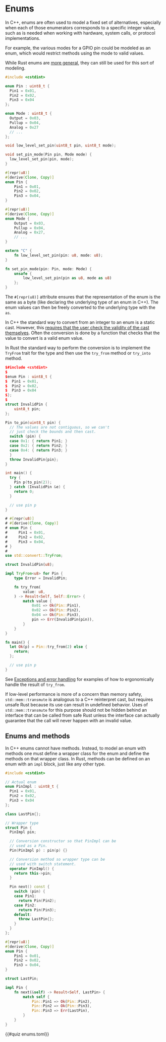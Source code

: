# Enums

In C++, enums are often used to model a fixed set of alternatives, especially when
each of those enumerators corresponds to a specific integer value, such as is needed
when working with hardware, system calls, or protocol implementations.

For example, the various modes for a GPIO pin could be modeled as an enum, which
would restrict methods using the mode to valid values.

While Rust enums are [more general](./tagged_unions.md),
they can still be used for this sort of modeling.

<div class="comparison">

```cpp
#include <cstdint>

enum Pin : uint8_t {
  Pin1 = 0x01,
  Pin2 = 0x02,
  Pin3 = 0x04
};

enum Mode : uint8_t {
  Output = 0x03,
  Pullup = 0x04,
  Analog = 0x27
  // ...
};

void low_level_set_pin(uint8_t pin, uint8_t mode);

void set_pin_mode(Pin pin, Mode mode) {
  low_level_set_pin(pin, mode);
}
```

```rust
#[repr(u8)]
#[derive(Clone, Copy)]
enum Pin {
    Pin1 = 0x01,
    Pin2 = 0x02,
    Pin3 = 0x04,
}

#[repr(u8)]
#[derive(Clone, Copy)]
enum Mode {
    Output = 0x03,
    Pullup = 0x04,
    Analog = 0x27,
    // ...
}

extern "C" {
    fn low_level_set_pin(pin: u8, mode: u8);
}

fn set_pin_mode(pin: Pin, mode: Mode) {
    unsafe {
        low_level_set_pin(pin as u8, mode as u8)
    };
}
```

</div>

The `#[repr(u8)]` attribute ensures that the representation of the enum is the
same as a byte (like declaring the underlying type of an enum in C++). The enum
values can then be freely converted to the underlying type with the `as`.

In C++ the standard way to convert from an integer to an enum is a static cast.
However, this [requires that the user check the validity of the cast
themselves](https://eel.is/c++draft/expr.static.cast#10). Often the conversion
is done by a function that checks that the value to convert is a valid enum
value.

In Rust the standard way to perform the conversion is to implement the `TryFrom`
trait for the type and then use the `try_from` method or `try_into` method.

<div class="comparison">

```cpp
$#include <cstdint>
$
$enum Pin : uint8_t {
$  Pin1 = 0x01,
$  Pin2 = 0x02,
$  Pin3 = 0x04
$};
$
struct InvalidPin {
    uint8_t pin;
};

Pin to_pin(uint8_t pin) {
  // The values are not contiguous, so we can't
  // just check the bounds and then cast.
  switch (pin) {
  case 0x1: { return Pin1; }
  case 0x2: { return Pin2; }
  case 0x4: { return Pin3; }
  }
  throw InvalidPin{pin};
}

int main() {
  try {
    Pin p(to_pin(2));
  } catch (InvalidPin &e) {
    return 0;
  }

  // use pin p
}
```

```rust
# #[repr(u8)]
# #[derive(Clone, Copy)]
# enum Pin {
#     Pin1 = 0x01,
#     Pin2 = 0x02,
#     Pin3 = 0x04,
# }
#
use std::convert::TryFrom;

struct InvalidPin(u8);

impl TryFrom<u8> for Pin {
    type Error = InvalidPin;

    fn try_from(
        value: u8,
    ) -> Result<Self, Self::Error> {
        match value {
            0x01 => Ok(Pin::Pin1),
            0x02 => Ok(Pin::Pin2),
            0x04 => Ok(Pin::Pin3),
            pin => Err(InvalidPin(pin)),
        }
    }
}

fn main() {
  let Ok(p) = Pin::try_from(2) else {
    return;
  };

  // use pin p
}
```

</div>

See [Exceptions and error handling](../exceptions.md) for examples of how
to ergonomically handle the result of `try_from`.

If low-level performance is more of a concern than memory safety,
`std::mem::transmute` is analogous to a C++ reinterpret cast, but requires
unsafe Rust because its use can result in undefined behavior. Uses of
`std::mem::transmute` for this purpose should not be hidden behind an interface
that can be called from safe Rust unless the interface can actually guarantee
that the call will never happen with an invalid value.

## Enums and methods

In C++ enums cannot have methods. Instead, to model an enum with methods one
must define a wrapper class for the enum and define the methods on that wrapper
class. In Rust, methods can be defined on an enum with an `impl` block, just
like any other type.

<div class="comparison">

```cpp
#include <cstdint>

// Actual enum
enum PinImpl : uint8_t {
  Pin1 = 0x01,
  Pin2 = 0x02,
  Pin3 = 0x04
};

class LastPin{};

// Wrapper type
struct Pin {
  PinImpl pin;

  // Conversion constructor so that PinImpl can be
  // used as a Pin.
  Pin(PinImpl p) : pin(p) {}

  // Conversion method so wrapper type can be
  // used with switch statement.
  operator PinImpl() {
    return this->pin;
  }

  Pin next() const {
    switch (pin) {
    case Pin1:
      return Pin(Pin2);
    case Pin2:
      return Pin(Pin3);
    default:
      throw LastPin{};
    }
  }
};
```

```rust
#[repr(u8)]
#[derive(Clone, Copy)]
enum Pin {
    Pin1 = 0x01,
    Pin2 = 0x02,
    Pin3 = 0x04,
}

struct LastPin;

impl Pin {
    fn next(&self) -> Result<Self, LastPin> {
        match self {
            Pin::Pin1 => Ok(Pin::Pin2),
            Pin::Pin2 => Ok(Pin::Pin3),
            Pin::Pin3 => Err(LastPin),
        }
    }
}
```

</div>

{{#quiz enums.toml}}
